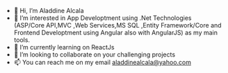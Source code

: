 - 👋 Hi, I’m Aladdine Alcala
- 👀 I’m interested in App Developtment using .Net Technologies (ASP/Core API,MVC ,Web Services,MS SQL ,Entity Framework/Core and Frontend Developtment using Angular also with AngularJS) as my main tools.
- 🌱 I’m currently learning on ReactJs
- 💞️ I’m looking to collaborate on your challenging projects
- 📫 You can reach me on my email aladdinealcala@yahoo.com

<!---
AladdineAlcala/AladdineAlcala is a ✨ special ✨ repository because its `README.md` (this file) appears on your GitHub profile.
You can click the Preview link to take a look at your changes.
--->
